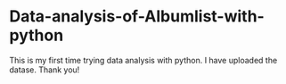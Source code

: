 # Data-analysis-of-Albumlist-with-python
This is my first time trying data analysis with python.
I have uploaded the datase. Thank you!
